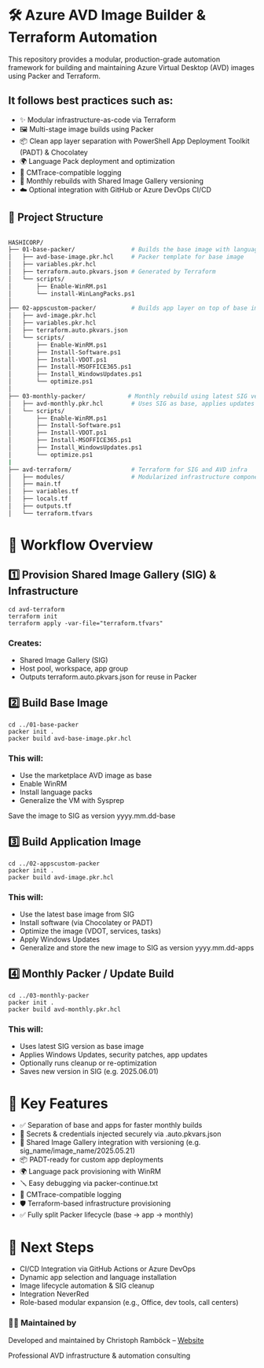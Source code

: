 # 🛠️ Azure AVD Image Builder & Terraform Automation
This repository provides a modular, production-grade automation framework for building and maintaining Azure Virtual Desktop (AVD) images using Packer and Terraform.

## It follows best practices such as:

- ✨ Modular infrastructure-as-code via Terraform
- 🖼️ Multi-stage image builds using Packer
- 📦 Clean app layer separation with PowerShell App Deployment Toolkit (PADT) & Chocolatey
- 🌍 Language Pack deployment and optimization
- 🧪 CMTrace-compatible logging
- 🔁 Monthly rebuilds with Shared Image Gallery versioning
- ☁️ Optional integration with GitHub or Azure DevOps CI/CD


## 📁 Project Structure

```bash

HASHICORP/
├── 01-base-packer/                # Builds the base image with language packs
│   ├── avd-base-image.pkr.hcl     # Packer template for base image
│   ├── variables.pkr.hcl
│   ├── terraform.auto.pkvars.json # Generated by Terraform
│   └── scripts/
│       ├── Enable-WinRM.ps1
│       └── install-WinLangPacks.ps1
│
├── 02-appscustom-packer/          # Builds app layer on top of base image
│   ├── avd-image.pkr.hcl
│   ├── variables.pkr.hcl
│   ├── terraform.auto.pkvars.json
│   └── scripts/
│       ├── Enable-WinRM.ps1
│       ├── Install-Software.ps1
│       ├── Install-VDOT.ps1
│       ├── Install-MSOFFICE365.ps1
│       ├── Install_WindowsUpdates.ps1
│       └── optimize.ps1
│
├── 03-monthly-packer/            # Monthly rebuild using latest SIG version
│   ├── avd-monthly.pkr.hcl        # Uses SIG as base, applies updates and republish
│   └── scripts/
│       ├── Enable-WinRM.ps1
│       ├── Install-Software.ps1
│       ├── Install-VDOT.ps1
│       ├── Install-MSOFFICE365.ps1
│       ├── Install_WindowsUpdates.ps1
│       └── optimize.ps1
|
├── avd-terraform/                 # Terraform for SIG and AVD infra
│   ├── modules/                   # Modularized infrastructure components
│   ├── main.tf
│   ├── variables.tf
│   ├── locals.tf
│   ├── outputs.tf
│   └── terraform.tfvars

```




# 🔄 Workflow Overview
## 1️⃣ Provision Shared Image Gallery (SIG) & Infrastructure

```cli
cd avd-terraform
terraform init
terraform apply -var-file="terraform.tfvars"
```
### Creates:

- Shared Image Gallery (SIG)
- Host pool, workspace, app group
- Outputs terraform.auto.pkvars.json for reuse in Packer

## 2️⃣ Build Base Image

```cli
cd ../01-base-packer
packer init .
packer build avd-base-image.pkr.hcl
```
### This will:
- Use the marketplace AVD image as base
- Enable WinRM
- Install language packs
- Generalize the VM with Sysprep

Save the image to SIG as version yyyy.mm.dd-base

## 3️⃣ Build Application Image
```cli
cd ../02-appscustom-packer
packer init .
packer build avd-image.pkr.hcl

```
### This will:
- Use the latest base image from SIG
- Install software (via Chocolatey or PADT)
- Optimize the image (VDOT, services, tasks)
- Apply Windows Updates
- Generalize and store the new image to SIG as version yyyy.mm.dd-apps

## 4️⃣ Monthly Packer / Update Build
```cli
cd ../03-monthly-packer
packer init .
packer build avd-monthly.pkr.hcl

```
### This will:
- Uses latest SIG version as base image
- Applies Windows Updates, security patches, app updates
- Optionally runs cleanup or re-optimization
- Saves new version in SIG (e.g. 2025.06.01)


# 🧰 Key Features
 - ✅ Separation of base and apps for faster monthly builds
 - 🔐 Secrets & credentials injected securely via .auto.pkvars.json
 - 🧱 Shared Image Gallery integration with versioning (e.g. sig_name/image_name/2025.05.21)
 - 📦 PADT-ready for custom app deployments
 - 🌍 Language pack provisioning with WinRM
 - 🪛 Easy debugging via packer-continue.txt
 - 🧪 CMTrace-compatible logging
 - 🛡️ Terraform-based infrastructure provisioning
 - ✅ Fully split Packer lifecycle (base → app → monthly)
  
# 🧩 Next Steps
 - CI/CD Integration via GitHub Actions or Azure DevOps
 - Dynamic app selection and language installation
 - Image lifecycle automation & SIG cleanup
 - Integration NeverRed 
 - Role-based modular expansion (e.g., Office, dev tools, call centers)

### 👨‍💻 Maintained by
Developed and maintained by Christoph Ramböck – [Website](https://www.ramboeck-it.com)

Professional AVD infrastructure & automation consulting

